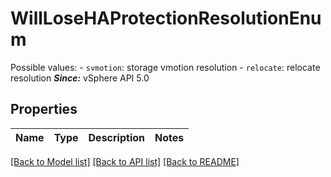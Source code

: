 # WillLoseHAProtectionResolutionEnum

Possible values: - `svmotion`: storage vmotion resolution - `relocate`: relocate resolution    ***Since:*** vSphere API 5.0 

## Properties
Name | Type | Description | Notes
------------ | ------------- | ------------- | -------------

[[Back to Model list]](../README.md#documentation-for-models) [[Back to API list]](../README.md#documentation-for-api-endpoints) [[Back to README]](../README.md)


